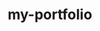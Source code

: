 # my-portfolio
<!DOCTYPE html>
<html lang="en">
<head>
    <meta charset="UTF-8">
    <meta name="viewport" content="width=device-width, initial-scale=1.0">
    <title>Alvin Antony Jomon - Robotics & Automation Engineer</title>
    <style>
        * {
            margin: 0;
            padding: 0;
            box-sizing: border-box;
        }

        body {
            font-family: 'Inter', 'Segoe UI', sans-serif;
            background: #0a0e1a;
            color: #e2e8f0;
            line-height: 1.7;
            overflow-x: hidden;
        }

        .background-pattern {
            position: fixed;
            top: 0;
            left: 0;
            width: 100%;
            height: 100%;
            background: 
                radial-gradient(circle at 25% 25%, rgba(15, 118, 110, 0.1) 0%, transparent 50%),
                radial-gradient(circle at 75% 75%, rgba(99, 102, 241, 0.1) 0%, transparent 50%),
                linear-gradient(135deg, #0a0e1a 0%, #1a202c 100%);
            z-index: -1;
        }

        .container {
            max-width: 1200px;
            margin: 0 auto;
            padding: 20px;
            position: relative;
            z-index: 1;
        }

        .floating-elements {
            position: absolute;
            width: 100%;
            height: 100%;
            pointer-events: none;
            overflow: hidden;
        }

        .floating-element {
            position: absolute;
            background: linear-gradient(135deg, rgba(15, 118, 110, 0.1), rgba(99, 102, 241, 0.1));
            border-radius: 50%;
            animation: float 6s ease-in-out infinite;
        }

        .floating-element:nth-child(1) {
            width: 80px;
            height: 80px;
            top: 20%;
            left: 10%;
            animation-delay: 0s;
        }

        .floating-element:nth-child(2) {
            width: 120px;
            height: 120px;
            top: 60%;
            right: 15%;
            animation-delay: 2s;
        }

        .floating-element:nth-child(3) {
            width: 60px;
            height: 60px;
            bottom: 20%;
            left: 20%;
            animation-delay: 4s;
        }

        @keyframes float {
            0%, 100% { transform: translateY(0px) rotate(0deg); opacity: 0.3; }
            50% { transform: translateY(-20px) rotate(180deg); opacity: 0.6; }
        }

        .header {
            background: linear-gradient(135deg, rgba(15, 118, 110, 0.95), rgba(20, 25, 40, 0.95));
            backdrop-filter: blur(20px);
            border: 1px solid rgba(15, 118, 110, 0.2);
            border-radius: 24px;
            padding: 60px 40px;
            margin-bottom: 40px;
            position: relative;
            overflow: hidden;
            box-shadow: 0 25px 50px rgba(0, 0, 0, 0.3);
        }

        .header::before {
            content: '';
            position: absolute;
            top: -50%;
            right: -50%;
            width: 200%;
            height: 200%;
            background: conic-gradient(from 0deg, transparent 0deg, rgba(15, 118, 110, 0.1) 90deg, transparent 180deg);
            animation: rotate 20s linear infinite;
        }

        @keyframes rotate {
            from { transform: rotate(0deg); }
            to { transform: rotate(360deg); }
        }

        .header-content {
            position: relative;
            z-index: 2;
        }

        .name {
            font-size: 4em;
            font-weight: 800;
            background: linear-gradient(135deg, #ffffff, #0f766e);
            -webkit-background-clip: text;
            -webkit-text-fill-color: transparent;
            background-clip: text;
            letter-spacing: -2px;
            margin-bottom: 15px;
            text-shadow: 0 0 30px rgba(15, 118, 110, 0.3);
        }

        .title {
            font-size: 1.6em;
            color: #14b8a6;
            margin-bottom: 25px;
            font-weight: 600;
            position: relative;
        }

        .title::after {
            content: '';
            position: absolute;
            bottom: -5px;
            left: 0;
            width: 100px;
            height: 2px;
            background: linear-gradient(90deg, #14b8a6, transparent);
        }

        .summary {
            font-size: 1.2em;
            line-height: 1.8;
            max-width: 700px;
            opacity: 0.9;
            margin-bottom: 35px;
            color: #cbd5e1;
        }

        .contact-grid {
            display: grid;
            grid-template-columns: repeat(auto-fit, minmax(220px, 1fr));
            gap: 25px;
            margin-top: 35px;
        }

        .contact-item {
            display: flex;
            align-items: center;
            gap: 15px;
            background: rgba(255, 255, 255, 0.05);
            padding: 15px 20px;
            border-radius: 12px;
            border: 1px solid rgba(15, 118, 110, 0.2);
            transition: all 0.3s ease;
        }

        .contact-item:hover {
            background: rgba(15, 118, 110, 0.1);
            transform: translateY(-2px);
            box-shadow: 0 10px 25px rgba(15, 118, 110, 0.2);
        }

        .contact-icon {
            background: linear-gradient(135deg, #0f766e, #14b8a6);
            padding: 12px;
            border-radius: 10px;
            width: 48px;
            height: 48px;
            display: flex;
            align-items: center;
            justify-content: center;
            font-size: 1.2em;
        }

        .section {
            background: rgba(255, 255, 255, 0.03);
            backdrop-filter: blur(20px);
            border: 1px solid rgba(255, 255, 255, 0.1);
            border-radius: 20px;
            padding: 45px;
            margin-bottom: 35px;
            position: relative;
            overflow: hidden;
            transition: all 0.3s ease;
        }

        .section:hover {
            transform: translateY(-5px);
            box-shadow: 0 20px 40px rgba(0, 0, 0, 0.2);
            border-color: rgba(15, 118, 110, 0.3);
        }

        .section::before {
            content: '';
            position: absolute;
            top: 0;
            left: 0;
            width: 100%;
            height: 2px;
            background: linear-gradient(90deg, #0f766e, #6366f1, transparent);
        }

        .section-title {
            font-size: 2.2em;
            font-weight: 700;
            background: linear-gradient(135deg, #ffffff, #14b8a6);
            -webkit-background-clip: text;
            -webkit-text-fill-color: transparent;
            background-clip: text;
            margin-bottom: 35px;
            position: relative;
            display: inline-block;
        }

        .section-title::after {
            content: '';
            position: absolute;
            bottom: -8px;
            left: 0;
            width: 60px;
            height: 3px;
            background: linear-gradient(90deg, #0f766e, #6366f1);
            border-radius: 2px;
        }

        .experience-card {
            background: rgba(255, 255, 255, 0.02);
            border: 1px solid rgba(255, 255, 255, 0.1);
            border-radius: 16px;
            padding: 35px;
            margin-bottom: 30px;
            position: relative;
            transition: all 0.4s ease;
            overflow: hidden;
        }

        .experience-card::before {
            content: '';
            position: absolute;
            top: 0;
            left: 0;
            width: 4px;
            height: 100%;
            background: linear-gradient(180deg, #0f766e, #6366f1);
        }

        .experience-card:hover {
            background: rgba(15, 118, 110, 0.05);
            transform: translateX(10px);
            box-shadow: -5px 10px 30px rgba(15, 118, 110, 0.2);
        }

        .experience-header {
            display: flex;
            justify-content: space-between;
            align-items: flex-start;
            margin-bottom: 25px;
            flex-wrap: wrap;
            gap: 20px;
        }

        .job-title {
            font-size: 1.5em;
            font-weight: 700;
            color: #ffffff;
            margin-bottom: 8px;
        }

        .company-name {
            font-size: 1.2em;
            color: #14b8a6;
            font-weight: 600;
            margin-bottom: 15px;
        }

        .duration-badge {
            background: linear-gradient(135deg, #0f766e, #6366f1);
            color: white;
            padding: 10px 20px;
            border-radius: 25px;
            font-size: 0.9em;
            font-weight: 600;
            white-space: nowrap;
            box-shadow: 0 4px 15px rgba(15, 118, 110, 0.3);
        }

        .key-achievements {
            background: rgba(15, 118, 110, 0.1);
            border-left: 4px solid #14b8a6;
            border-radius: 0 12px 12px 0;
            padding: 25px;
            margin: 25px 0;
        }

        .achievements-list {
            list-style: none;
            margin: 0;
        }

        .achievement-item {
            position: relative;
            padding-left: 30px;
            margin-bottom: 15px;
            color: #cbd5e1;
            font-size: 1.05em;
            line-height: 1.6;
        }

        .achievement-item::before {
            content: '⚡';
            position: absolute;
            left: 0;
            top: 2px;
            color: #14b8a6;
            font-size: 1.2em;
        }

        .skills-container {
            display: grid;
            grid-template-columns: repeat(auto-fit, minmax(320px, 1fr));
            gap: 30px;
        }

        .skill-group {
            background: rgba(255, 255, 255, 0.02);
            border: 1px solid rgba(255, 255, 255, 0.1);
            border-radius: 16px;
            padding: 30px;
            transition: all 0.3s ease;
            position: relative;
            overflow: hidden;
        }

        .skill-group::before {
            content: '';
            position: absolute;
            top: 0;
            left: 0;
            width: 100%;
            height: 2px;
            background: linear-gradient(90deg, #0f766e, #6366f1);
        }

        .skill-group:hover {
            background: rgba(15, 118, 110, 0.05);
            transform: translateY(-5px);
            box-shadow: 0 15px 35px rgba(15, 118, 110, 0.2);
        }

        .skill-group-title {
            font-size: 1.3em;
            font-weight: 700;
            color: #ffffff;
            margin-bottom: 20px;
            display: flex;
            align-items: center;
            gap: 12px;
        }

        .skill-badges {
            display: flex;
            flex-wrap: wrap;
            gap: 10px;
        }

        .skill-badge {
            background: linear-gradient(135deg, #0f766e, #6366f1);
            color: white;
            padding: 10px 18px;
            border-radius: 25px;
            font-size: 0.9em;
            font-weight: 500;
            transition: all 0.3s ease;
            border: 1px solid transparent;
        }

        .skill-badge:hover {
            transform: translateY(-2px) scale(1.05);
            box-shadow: 0 8px 20px rgba(15, 118, 110, 0.4);
            border-color: #14b8a6;
        }

        .expertise-highlight {
            background: linear-gradient(135deg, rgba(15, 118, 110, 0.2), rgba(99, 102, 241, 0.2));
            backdrop-filter: blur(20px);
            border: 1px solid rgba(15, 118, 110, 0.3);
            border-radius: 20px;
            padding: 40px;
            margin: 40px 0;
            text-align: center;
            position: relative;
            overflow: hidden;
        }

        .expertise-highlight::before {
            content: '';
            position: absolute;
            top: -2px;
            left: -2px;
            right: -2px;
            bottom: -2px;
            background: linear-gradient(45deg, #0f766e, #6366f1, #0f766e);
            border-radius: 20px;
            z-index: -1;
            animation: glow 3s ease-in-out infinite alternate;
        }

        @keyframes glow {
            from { opacity: 0.7; }
            to { opacity: 1; }
        }

        .expertise-title {
            font-size: 1.8em;
            font-weight: 700;
            margin-bottom: 25px;
            color: #ffffff;
        }

        .expertise-keywords {
            display: flex;
            flex-wrap: wrap;
            justify-content: center;
            gap: 15px;
        }

        .keyword-tag {
            background: rgba(255, 255, 255, 0.1);
            backdrop-filter: blur(10px);
            color: #ffffff;
            padding: 12px 24px;
            border-radius: 30px;
            font-weight: 600;
            font-size: 0.95em;
            border: 2px solid transparent;
            transition: all 0.4s ease;
        }

        .keyword-tag:hover {
            background: rgba(15, 118, 110, 0.3);
            border-color: #14b8a6;
            transform: translateY(-3px);
            box-shadow: 0 10px 25px rgba(15, 118, 110, 0.3);
        }

        .value-proposition {
            background: rgba(20, 184, 166, 0.1);
            border: 2px solid rgba(20, 184, 166, 0.2);
            border-radius: 16px;
            padding: 30px;
            margin: 35px 0;
            backdrop-filter: blur(10px);
        }

        .value-title {
            font-size: 1.4em;
            font-weight: 700;
            color: #ffffff;
            margin-bottom: 20px;
        }

        .value-points {
            display: grid;
            grid-template-columns: repeat(auto-fit, minmax(280px, 1fr));
            gap: 20px;
        }

        .value-point {
            display: flex;
            align-items: center;
            gap: 15px;
            color: #cbd5e1;
        }

        .value-icon {
            background: linear-gradient(135deg, #0f766e, #14b8a6);
            color: white;
            width: 28px;
            height: 28px;
            border-radius: 50%;
            display: flex;
            align-items: center;
            justify-content: center;
            font-size: 0.9em;
            font-weight: bold;
            flex-shrink: 0;
        }

        .project-card {
            background: rgba(255, 255, 255, 0.02);
            border: 1px solid rgba(255, 255, 255, 0.1);
            border-radius: 16px;
            padding: 30px;
            margin-bottom: 25px;
            transition: all 0.3s ease;
            position: relative;
            overflow: hidden;
        }

        .project-card::before {
            content: '';
            position: absolute;
            top: 0;
            left: 0;
            width: 100%;
            height: 2px;
            background: linear-gradient(90deg, #6366f1, #0f766e);
        }

        .project-card:hover {
            background: rgba(99, 102, 241, 0.05);
            transform: translateY(-3px);
            box-shadow: 0 15px 30px rgba(99, 102, 241, 0.2);
        }

        .project-title {
            font-size: 1.4em;
            font-weight: 700;
            color: #ffffff;
            margin-bottom: 15px;
        }

        .project-description {
            color: #cbd5e1;
            line-height: 1.7;
            font-size: 1.05em;
        }

        .education-card {
            background: rgba(255, 255, 255, 0.02);
            border: 1px solid rgba(255, 255, 255, 0.1);
            border-radius: 16px;
            padding: 35px;
            position: relative;
            overflow: hidden;
        }

        .education-card::before {
            content: '';
            position: absolute;
            top: 0;
            left: 0;
            width: 100%;
            height: 2px;
            background: linear-gradient(90deg, #10b981, #059669);
        }

        .degree-title {
            font-size: 1.5em;
            font-weight: 700;
            color: #ffffff;
            margin-bottom: 10px;
        }

        .university-name {
            font-size: 1.2em;
            color: #10b981;
            font-weight: 600;
            margin-bottom: 15px;
        }

        .coursework {
            color: #cbd5e1;
            line-height: 1.7;
            font-size: 1.05em;
        }

        .cta-section {
            background: linear-gradient(135deg, rgba(15, 118, 110, 0.2), rgba(99, 102, 241, 0.2));
            backdrop-filter: blur(20px);
            border: 2px solid rgba(15, 118, 110, 0.3);
            border-radius: 24px;
            padding: 60px 40px;
            text-align: center;
            margin-top: 50px;
            position: relative;
            overflow: hidden;
        }

        .cta-section::before {
            content: '';
            position: absolute;
            top: 0;
            left: 0%;
            width: 100%;
            height: 100%;
            background: linear-gradient(45deg, transparent, rgba(15, 118, 110, 0.1), transparent);
            animation: shimmer 3s ease-in-out infinite;
        }

        @keyframes shimmer {
            0% { transform: translateX(-100%); }
            100% { transform: translateX(100%); }
        }

        .cta-title {
            font-size: 2.5em;
            font-weight: 700;
            margin-bottom: 20px;
            background: linear-gradient(135deg, #ffffff, #14b8a6);
            -webkit-background-clip: text;
            -webkit-text-fill-color: transparent;
            background-clip: text;
            position: relative;
            z-index: 2;
        }

        .cta-subtitle {
            font-size: 1.2em;
            color: #cbd5e1;
            margin-bottom: 35px;
            max-width: 600px;
            margin-left: auto;
            margin-right: auto;
            line-height: 1.6;
            position: relative;
            z-index: 2;
        }

        .cta-buttons {
            display: flex;
            justify-content: center;
            gap: 25px;
            flex-wrap: wrap;
            position: relative;
            z-index: 2;
        }

        .cta-button {
            background: linear-gradient(135deg, #0f766e, #6366f1);
            color: white;
            padding: 18px 36px;
            border: none;
            border-radius: 50px;
            font-size: 1.1em;
            font-weight: 600;
            text-decoration: none;
            display: inline-block;
            transition: all 0.4s ease;
            position: relative;
            overflow: hidden;
        }

        .cta-button::before {
            content: '';
            position: absolute;
            top: 0;
            left: -100%;
            width: 100%;
            height: 100%;
            background: linear-gradient(90deg, transparent, rgba(255,255,255,0.2), transparent);
            transition: left 0.5s;
        }

        .cta-button:hover::before {
            left: 100%;
        }

        .cta-button:hover {
            transform: translateY(-5px) scale(1.05);
            box-shadow: 0 15px 35px rgba(15, 118, 110, 0.4);
        }

        @media (max-width: 768px) {
            .name {
                font-size: 2.8em;
            }
            
            .header {
                padding: 40px 25px;
            }
            
            .section {
                padding: 30px 20px;
            }
            
            .experience-header {
                flex-direction: column;
                align-items: flex-start;
            }
            
            .contact-grid {
                grid-template-columns: 1fr;
            }

            .floating-element {
                display: none;
            }
        }
    </style>
</head>
<body>
    <div class="background-pattern"></div>
    
    <div class="floating-elements">
        <div class="floating-element"></div>
        <div class="floating-element"></div>
        <div class="floating-element"></div>
    </div>

    <div class="container">
        <!-- Professional Header -->
        <header class="header">
            <div class="header-content">
                <h1 class="name">ALVIN ANTONY JOMON</h1>
                <div class="title">Robotics & Automation Engineer</div>
                <p class="summary">
                    Innovative engineering professional with 8+ months of specialized experience in industrial robotics, 
                    simulation technologies, and automation systems. Proven expertise in optimizing manufacturing processes 
                    and implementing cutting-edge robotic solutions that drive operational excellence and cost efficiency.
                </p>
                
                <div class="contact-grid">
                    <div class="contact-item">
                        <div class="contact-icon">📧</div>
                        <span>alvjom@gmail.com</span>
                    </div>
                    <div class="contact-item">
                        <div class="contact-icon">📱</div>
                        <span>+91 9633391298</span>
                    </div>
                    <div class="contact-item">
                        <div class="contact-icon">📍</div>
                        <span>Thrissur, Kerala, India</span>
                    </div>
                </div>
            </div>
        </header>

        <!-- Value Proposition -->
        <div class="value-proposition">
            <h3 class="value-title">Why Choose Me as Your Robotics Engineer</h3>
            <div class="value-points">
                <div class="value-point">
                    <div class="value-icon">✓</div>
                    <span>Hands-on experience with FANUC & KUKA industrial robots</span>
                </div>
                <div class="value-point">
                    <div class="value-icon">✓</div>
                    <span>Proven expertise in process optimization & cycle time reduction</span>
                </div>
                <div class="value-point">
                    <div class="value-icon">✓</div>
                    <span>Strong foundation in C++ programming for robotic control</span>
                </div>
                <div class="value-point">
                    <div class="value-icon">✓</div>
                    <span>Advanced simulation capabilities with RoboGuide & Gazebo</span>
                </div>
            </div>
        </div>

        <!-- Core Expertise -->
        <div class="expertise-highlight">
            <div class="expertise-title">Core Technical Expertise</div>
            <div class="expertise-keywords">
                <span class="keyword-tag">Industrial Automation</span>
                <span class="keyword-tag">FANUC Programming</span>
                <span class="keyword-tag">KUKA Robotics</span>
                <span class="keyword-tag">RoboGuide Simulation</span>
                <span class="keyword-tag">Process Optimization</span>
                <span class="keyword-tag">C++ Development</span>
                <span class="keyword-tag">Manufacturing Systems</span>
                <span class="keyword-tag">Quality Control</span>
                <span class="keyword-tag">CAD Design</span>
                <span class="keyword-tag">Control Systems</span>
            </div>
        </div>

        <!-- Professional Experience -->
        <section class="section">
            <h2 class="section-title">Professional Experience</h2>
            
            <div class="experience-card">
                <div class="experience-header">
                    <div style="flex: 1;">
                        <div class="job-title">Robotics & Simulation Engineer</div>
                        <div class="company-name">Putumai Innovative Engineering Automation Private Limited</div>
                    </div>
                    <div class="duration-badge">June 2024 - January 2025</div>
                </div>
                
                <div class="key-achievements">
                    <ul class="achievements-list">
                        <li class="achievement-item">
                            <strong>Spearheaded robotic automation projects</strong> utilizing Process Simulator software for KUKA and FANUC industrial robot systems, resulting in measurable improvements in production efficiency
                        </li>
                        <li class="achievement-item">
                            <strong>Developed and implemented C++ programming solutions</strong> for advanced robotic control systems, enhancing automation workflows and system reliability
                        </li>
                        <li class="achievement-item">
                            <strong>Collaborated with multidisciplinary engineering teams</strong> on complex automation projects, ensuring seamless integration and timely project delivery
                        </li>
                        <li class="achievement-item">
                            <strong>Maintained strict adherence to quality and safety standards</strong> in robotic system design, development, and implementation processes
                        </li>
                        <li class="achievement-item">
                            <strong>Achieved significant cycle time reductions</strong> through systematic process analysis and optimization of robotic operations
                        </li>
                    </ul>
                </div>
            </div>

            <div class="experience-card">
                <div class="experience-header">
                    <div style="flex: 1;">
                        <div class="job-title">Robotics & Simulation Engineer (Intern)</div>
                        <div class="company-name">Putumai Innovative Engineering Automation Private Limited</div>
                    </div>
                    <div class="duration-badge">March 2024 - May 2024</div>
                </div>
                
                <div class="key-achievements">
                    <ul class="achievements-list">
                        <li class="achievement-item">
                            <strong>Mastered RoboGuide simulation software</strong> for comprehensive FANUC robot programming and virtual commissioning
                        </li>
                        <li class="achievement-item">
                            <strong>Executed robot teaching and jogging operations</strong> on both KUKA and FANUC robotic platforms with precision and efficiency
                        </li>
                        <li class="achievement-item">
                            <strong>Designed complex mechanical systems</strong> using Fusion 360 CAD software, contributing to innovative automation solutions
                        </li>
                        <li class="achievement-item">
                            <strong>Conducted advanced robotics simulations</strong> using Gazebo simulator for testing and validation of robotic algorithms
                        </li>
                        <li class="achievement-item">
                            <strong>Contributed to quality improvement initiatives</strong> focused on enhancing manufacturing processes and reducing defect rates
                        </li>
                    </ul>
                </div>
            </div>
        </section>

        <!-- Technical Skills -->
        <section class="section">
            <h2 class="section-title">Technical Competencies</h2>
            
            <div class="skills-container">
                <div class="skill-group">
                    <div class="skill-group-title">
                        🤖 Robotics Platforms & Systems
                    </div>
                    <div class="skill-badges">
                        <span class="skill-badge">FANUC Industrial Robots</span>
                        <span class="skill-badge">KUKA Robotics Systems</span>
                        <span class="skill-badge">Robot Teaching & Programming</span>
                        <span class="skill-badge">Industrial Automation</span>
                        <span class="skill-badge">Process Integration</span>
                    </div>
                </div>

                <div class="skill-group">
                    <div class="skill-group-title">
                        💻 Programming & Simulation
                    </div>
                    <div class="skill-badges">
                        <span class="skill-badge">C++ Programming</span>
                        <span class="skill-badge">RoboGuide Simulator</span>
                        <span class="skill-badge">Process Simulator</span>
                        <span class="skill-badge">Gazebo Robotics</span>
